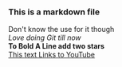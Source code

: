 ### This is a markdown file 
Don't know the use for it though  
*Love doing Git till now*  
**To Bold A Line add two stars**  
[This text Links to YouTube](https://www.youtube.com/)  

